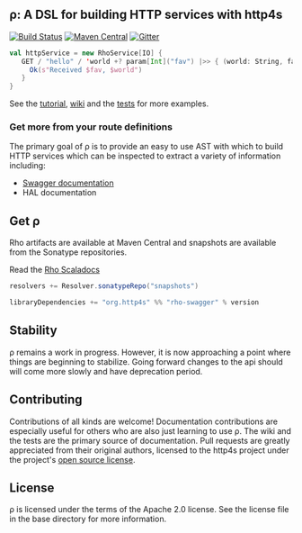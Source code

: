ρ: A DSL for building HTTP services with http4s
-----------------------------------------------

[![Build Status](https://travis-ci.org/http4s/rho.svg?branch=master)](https://travis-ci.org/http4s/rho)
[![Maven Central](https://maven-badges.herokuapp.com/maven-central/org.http4s/rho-core_2.12/badge.svg)](https://maven-badges.herokuapp.com/maven-central/org.http4s/rho-core_2.12)
[![Gitter](https://img.shields.io/badge/gitter-join%20chat-green.svg)](https://gitter.im/http4s/http4s?utm_source=badge&utm_medium=badge&utm_campaign=pr-badge&utm_content=badge)


```scala
val httpService = new RhoService[IO] {
   GET / "hello" / 'world +? param[Int]("fav") |>> { (world: String, fav: Int) => 
     Ok(s"Received $fav, $world") 
   }
}
```

See the [tutorial](https://github.com/http4s/rho/blob/master/Rho.md), [wiki](https://github.com/http4s/rho/wiki) and the [tests](https://github.com/http4s/rho/blob/master/core/src/test/scala/ApiExamples.scala) for more examples.

### Get more from your route definitions
The primary goal of ρ is to provide an easy to use AST with which to build HTTP services which can be inspected to extract a variety of information including:
* [Swagger documentation](http://swagger.wordnik.com/)
* HAL documentation

Get ρ
-----
Rho artifacts are available at Maven Central and snapshots are available from the Sonatype repositories.

Read the [Rho Scaladocs](http://rho.http4s.org)

```scala
resolvers += Resolver.sonatypeRepo("snapshots")

libraryDependencies += "org.http4s" %% "rho-swagger" % version

```

Stability
---------
ρ remains a work in progress. However, it is now approaching a point where things are
beginning to stabilize. Going forward changes to the api should will come more slowly 
and have deprecation period.

Contributing
------------
Contributions of all kinds are welcome! Documentation contributions are especially useful 
for others who are also just learning to use ρ. The wiki and the tests are the primary
source of documentation. Pull requests are greatly appreciated from their original authors,
licensed to the http4s project under the project's
[open source license](https://github.com/http4s/rho/blob/master/LICENSE).

License
-------
ρ is licensed under the terms of the Apache 2.0 license. See the license file in the base
directory for more information.
